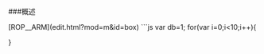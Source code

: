 ###概述

<div data-list="m"></div>
[ROP__ARM](edit.html?mod=m&id=box)
```js
var db=1;
for(var i=0;i<10;i++){
    
}
```